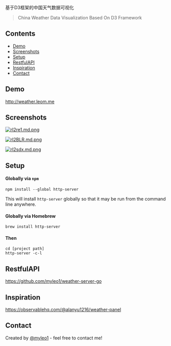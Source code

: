 基于D3框架的中国天气数据可视化

> China Weather Data Visualization Based On D3 Framework

## Contents
* [Demo](#Demo)
* [Screenshots](#screenshots)
* [Setup](#setup)
* [RestfulAPI](#RestfulAPI)
* [Inspiration](#inspiration)
* [Contact](#contact)

## Demo

http://weather.leom.me

## Screenshots
[![rI2re1.md.png](https://s3.ax1x.com/2020/12/27/rI2re1.md.png)](https://imgchr.com/i/rI2re1)

[![rI2BLR.md.png](https://s3.ax1x.com/2020/12/27/rI2BLR.md.png)](https://imgchr.com/i/rI2BLR)

[![rI2sdx.md.png](https://s3.ax1x.com/2020/12/27/rI2sdx.md.png)](https://imgchr.com/i/rI2sdx)

## Setup
#### Globally via `npm`

    npm install --global http-server

This will install `http-server` globally so that it may be run from the command line anywhere.

#### Globally via Homebrew

    brew install http-server

#### Then

    cd [project path]
    http-server -c-l

## RestfulAPI

https://github.com/myleo1/weather-server-go

## Inspiration

https://observablehq.com/@alanyu1216/weather-panel

## Contact
Created by [@myleo1](https://github.com/myleo1) - feel free to contact me!